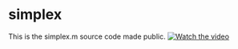 # simplex

This is the simplex.m source code made public. 
[![Watch the video](https://i.imgur.com/vKb2F1B.png)](https://youtu.be/vt5fpE0bzSY)

